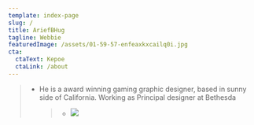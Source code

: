 ```yaml
---
template: index-page
slug: /
title: AriefBHug
tagline: Webbie
featuredImage: /assets/01-59-57-enfeaxkxcailq0i.jpg
cta:
  ctaText: Kepoe
  ctaLink: /about
---
```

> * He is a award winning gaming graphic designer, based in sunny side of California. Working as Principal designer at Bethesda
>
>   > * ![](/assets/team-cats.jpg)